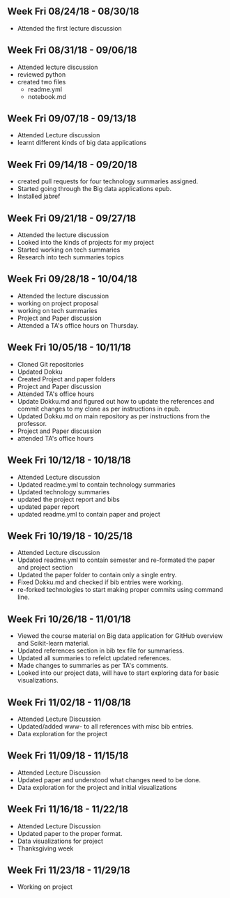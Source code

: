 ## Week Fri 08/24/18 - 08/30/18 ##
* Attended the first lecture discussion

## Week Fri 08/31/18 - 09/06/18 ##
* Attended lecture discussion
* reviewed python
* created two files
  * readme.yml
  * notebook.md

## Week Fri 09/07/18 - 09/13/18 ##
* Attended Lecture discussion
* learnt different kinds of big data applications

## Week Fri 09/14/18 - 09/20/18 ##
* created pull requests for four technology summaries assigned.
* Started going through the Big data applications epub.
* Installed jabref

## Week Fri 09/21/18 - 09/27/18 ##
* Attended the lecture discussion
* Looked into the kinds of projects for my project
* Started working on tech summaries
* Research into tech summaries topics

## Week Fri 09/28/18 - 10/04/18 ##
* Attended the lecture discussion
* working on project proposal
* working on tech summaries
* Project and Paper discussion
* Attended a TA's office hours on Thursday.

## Week Fri 10/05/18 - 10/11/18 ##
* Cloned Git repositories
* Updated Dokku
* Created Project and paper folders
* Project and Paper discussion
* Attended TA's office hours
* Update Dokku.md and figured out how to update the references and commit changes to my clone as per instructions in epub.
* Updated Dokku.md on main repository as per instructions from the professor.
* Project and Paper discussion
* attended TA's office hours

## Week Fri 10/12/18 - 10/18/18 ##
* Attended Lecture discussion
* Updated readme.yml to contain technology summaries
* Updated technology summaries
* updated the project report and bibs
* updated paper report
* updated readme.yml to contain paper and project

## Week Fri 10/19/18 - 10/25/18 ##
* Attended Lecture discussion
* Updated readme.yml to contain semester and re-formated the paper and project section
* Updated the paper folder to contain only a single entry.
* Fixed Dokku.md and checked if bib entries were working.
* re-forked technologies to start making proper commits using command line.

## Week Fri 10/26/18 - 11/01/18 ##
* Viewed the course material on Big data application for GitHub overview and Scikit-learn material.
* Updated references section in bib tex file for summariess.
* Updated all summaries to refelct updated references.
* Made changes to summaries as per TA's comments.
* Looked into our project data, will have to start exploring data for basic visualizations.

## Week Fri 11/02/18 - 11/08/18 ##
* Attended Lecture Discussion
* Updated/added www- to all references with misc bib entries.
* Data exploration for the project

## Week Fri 11/09/18 - 11/15/18 ##
* Attended Lecture Discussion
* Updated paper and understood what changes need to be done.
* Data exploration for the project and initial visualizations

## Week Fri 11/16/18 - 11/22/18 ##
* Attended Lecture Discussion
* Updated paper to the proper format.
* Data visualizations for project
* Thanksgiving week

## Week Fri 11/23/18 - 11/29/18 ##
* Working on project
